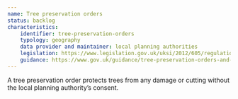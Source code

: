 ```yaml
---
name: Tree preservation orders
status: backlog
characteristics:
    identifier: tree-preservation-orders
    typology: geography
    data provider and maintainer: local planning authorities
    legislation: https://www.legislation.gov.uk/uksi/2012/605/regulation/13/made
    guidance: https://www.gov.uk/guidance/tree-preservation-orders-and-trees-in-conservation-areas#tree-preservation-orders--general
---
```


A tree preservation order protects trees from any damage or cutting without the local planning authority’s consent. 
